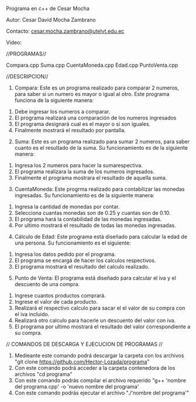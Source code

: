 Programa en c++ de Cesar Mocha

Autor: Cesar David Mocha Zambrano

Contacto: cesar.mocha.zambrano@utelvt.edu.ec

Video: 


//PROGRAMAS//

Compara.cpp
Suma.cpp
CuentaMoneda.cpp
Edad.cpp
PuntoVenta.cpp

//DESCRIPCION//

1. Compara: Este es un programa realizado para comparar 2 numeros, para saber si un numero es mayor o igual al otro.
Este programa funciona de la siguiente manera:
1) Debe ingresar los numeros a comparar.
2) El programa realizará una comparación de los numeros ingresados
3) El programa designará cual es el mayor o si son iguales.
4) Finalmente mostrará el resultado por pantalla.

2. Suma: Este es un programa realizado para sumar 2 numeros, para saber cuanto es el resultado de la suma.
Su funcionamiento es de la siguiente manera:
1) Ingresa los 2 numeros para hacer la sumarespectiva.
2) El programa realizara la suma de los numeros ingresados.
3) Finalmente el programa mostrara el resultado de aquella suma.

3. CuentaMoneda: Este progrma realizado para contabilizar las monedas ingresadas.
Su funcionamiento es de la siguiente manera:
1) Ingresa la cantidad de monedas por contar.
2) Selecciona cuantas monedas son de 0.25 y cuantas son de 0.10.
3) El programa hará la contabilidad de las monedas ingresadas.
4) Por ultimo mostrará el resultado de todas las monedas ingresadas.

4. Cálculo de Edad: Este programa está diseñado para calcular la edad de una persona.
Su funcionamiento es el siguiente:
1) Ingresa los datos pedido por el programa.
2) El programa se encargá de hacer los calculos respectivos.
3) El programa mostrará el resultado del calculo realizado.

5. Punto de Venta: El programa está diseñado para calcular el iva y el descuento de una compra.
1) Ingrese cuantos productos comprará.
2) Ingrese el valor de cada producto.
3) Realizará el respectivo calculo para sacar el el valor de su compra con el iva incluido.
3) Realizará otro calculo para hacerle un descuento del valor con iva.
4) El programa por ultimo mostrará el resultado del valor correspondiente a su compra.

// COMANDOS DE DESCARGA Y EJECUCION DE PROGRAMAS //

1) Medieante este comando podrá descargar la carpeta con los archivos "git clone https://github.com/Hector-Lozada/programa"
2) Con este comando podrá acceder a la carpeta contenedora de los archivos "cd programa"
3) Con este comando podrás compilar el archivo requerido "g++ 'nombre del programa.cpp' -o 'nuevo nombre del programa'
4) Con este comando podrás ejecutar el archivo "./'nombre del programa'"
